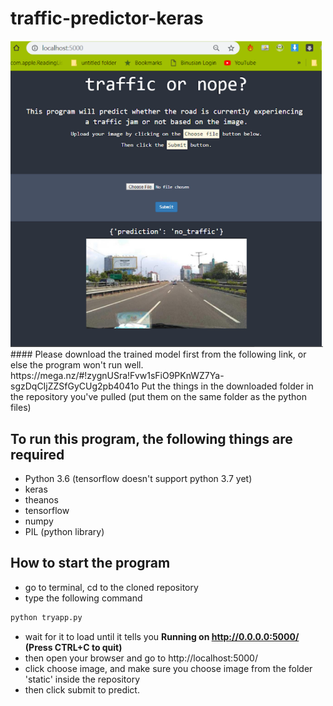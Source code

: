 # traffic-predictor-keras

<img src="https://github.com/sefirakarina/challenges-chapter-11/blob/master/Capturet.PNG" width="500">
#### Please download the trained model first from the following link, or else the program won't run well.
https://mega.nz/#!zygnUSra!Fvw1sFiO9PKnWZ7Ya-sgzDqCIjZZSfGyCUg2pb4041o
Put the things in the downloaded folder in the repository you've pulled (put them on the same folder as the python files)

## To run this program, the following things are required
- Python 3.6 (tensorflow doesn't support python 3.7 yet)
- keras
- theanos
- tensorflow
- numpy
- PIL (python library)

## How to start the program
- go to terminal, cd to the cloned repository
- type the following command
```bash
python tryapp.py
```
- wait for it to load until it tells you **Running on http://0.0.0.0:5000/ (Press CTRL+C to quit)**
- then open your browser and go to http://localhost:5000/
- click choose image, and make sure you choose image from the folder 'static' inside the repository
- then click submit to predict.


